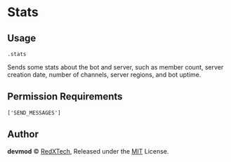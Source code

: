 # Stats

## Usage
`.stats`

Sends some stats about the bot and server, such as member count, server creation date,
number of channels, server regions, and bot uptime.

## Permission Requirements
`['SEND_MESSAGES']`

## Author
**devmod** © [RedXTech](https://github.com/redxtech), Released under the [MIT](../LICENSE.md) License.
